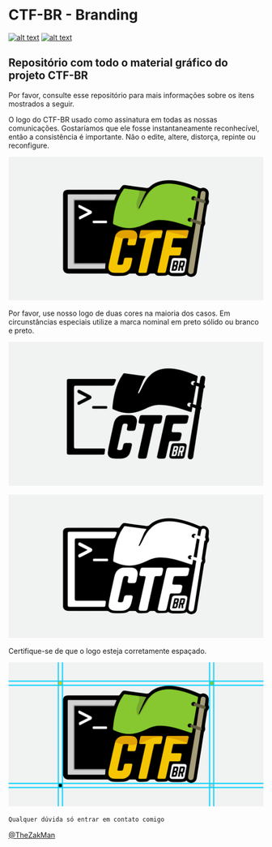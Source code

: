 # CTF-BR - Branding


<!-- Social media buttons -->

[![alt text][1.1]][1]
[![alt text][2.1]][2]




<!-- links to social media icons -->
<!-- no need to change these -->

<!-- icons with padding -->

[1.1]: http://i.imgur.com/tXSoThF.png (twitter icon with padding)
[2.1]: http://i.imgur.com/P3YfQoD.png (facebook icon with padding)



<!-- links to your social media accounts -->
<!-- update these accordingly -->

[1]: https://twitter.com/ctfbr
[2]: https://www.facebook.com/capturetheflagbr



Repositório com todo o material gráfico do projeto CTF-BR
----------------

Por favor, consulte esse repositório para mais informações sobre os itens mostrados a seguir.

O logo do CTF-BR usado como assinatura em todas as nossas comunicações. Gostaríamos que ele fosse instantaneamente reconhecível, então a consistência é importante. Não o edite, altere, distorça, repinte ou reconfigure.

![](Readme/colorido.png)


Por favor, use nosso logo de duas cores na maioria dos casos. Em circunstâncias especiais utilize a marca nominal em preto sólido ou branco e preto. 

![](Readme/black.png)


![](Readme/pb.png)


Certifique-se de que o logo esteja corretamente espaçado.

![](Readme/grid.png)



``` r
Qualquer dúvida só entrar em contato comigo
```
[@TheZakMan](https://web.telegram.org/#/im?p=@TheZakMan)

